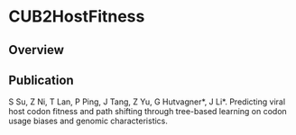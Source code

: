 # CUB2HostFitness

## Overview


## Publication

S Su, Z Ni, T Lan, P Ping, J Tang, Z Yu, G Hutvagner*, J Li*. Predicting viral host codon fitness and path shifting through tree-based learning on codon usage biases and genomic characteristics.
